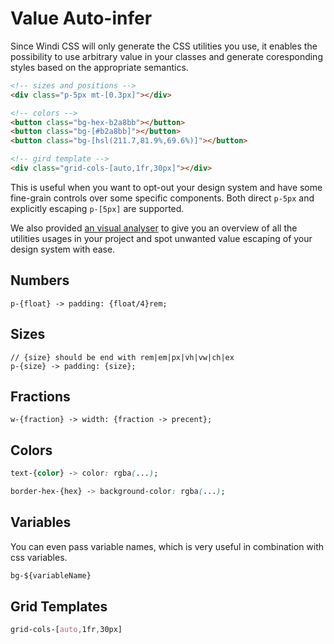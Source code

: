 # Value Auto-infer

Since Windi CSS will only generate the CSS utilities you use, it enables the possibility to use arbitrary value in your classes and generate coresponding styles based on the appropriate semantics.

```html
<!-- sizes and positions -->
<div class="p-5px mt-[0.3px]"></div>

<!-- colors -->
<button class="bg-hex-b2a8bb"></button>
<button class="bg-[#b2a8bb]"></button>
<button class="bg-[hsl(211.7,81.9%,69.6%)]"></button>

<!-- gird template -->
<div class="grid-cols-[auto,1fr,30px]"></div>
```

This is useful when you want to opt-out your design system and have some fine-grain controls over some specific components. Both direct `p-5px` and explicitly escaping `p-[5px]` are supported.

We also provided [an visual analyser](/guide/features/analyzer) to give you an overview of all the utilities usages in your project and spot unwanted value escaping of your design system with ease. 

## Numbers

```less
p-{float} -> padding: {float/4}rem;
```

<InlinePlayground :input="'p-2.5\np-3.2'" :showCSS="true" :showPreview="false"/>

## Sizes

```less
// {size} should be end with rem|em|px|vh|vw|ch|ex
p-{size} -> padding: {size};
```

<InlinePlayground :input="'p-3px\np-4rem'" :showCSS="true" :showPreview="false"/>


## Fractions

```less
w-{fraction} -> width: {fraction -> precent};
```

<InlinePlayground :input="'w-9/12'" :showCSS="true" :showPreview="false"/>


## Colors

```css
text-{color} -> color: rgba(...);

border-hex-{hex} -> background-color: rgba(...);
```

<InlinePlayground 
  :input="'text-cyan-400\nborder-hex-6dd1c7'" 
  :showCSS="true" 
  :showPreview="false"
  fixed="border border-2 px-4 py-2 rounded"
/>

## Variables

You can even pass variable names, which is very useful in combination with css variables.

```css
bg-${variableName}
```

<InlinePlayground 
  :input="'bg-$test-variable'" 
  :showCSS="true" 
  :showPreview="false"
/>

## Grid Templates

```css
grid-cols-[auto,1fr,30px]
```

<InlinePlayground 
  :input="'grid-cols-[auto,1fr,30px]'" 
  :showCSS="true" 
  :showPreview="false"
/>
